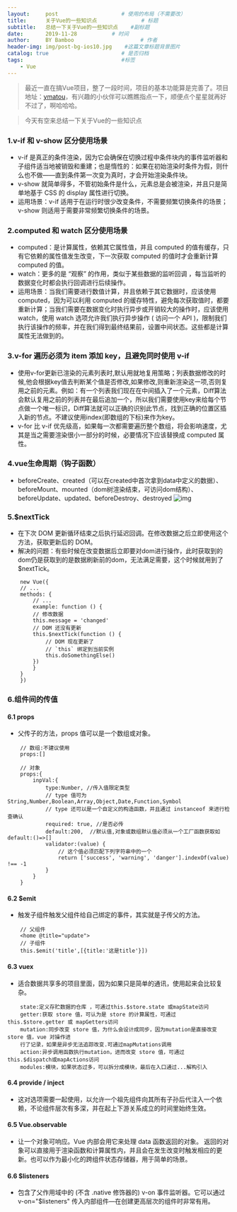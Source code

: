 ```yaml
---
layout:     post                    # 使用的布局（不需要改）
title:      关于Vue的一些知识点              # 标题 
subtitle:   总结一下关于Vue的一些知识点    #副标题
date:       2019-11-28           # 时间
author:     BY Bamboo                     # 作者
header-img: img/post-bg-ios10.jpg    #这篇文章标题背景图片
catalog: true                       # 是否归档
tags:                               #标签
    - Vue
---
```



> 最近一直在搞Vue项目，整了一段时间，项目的基本功能算是完善了。项目地址：[ymatou](https://github.com/ShowBamboo/ymatou)，有兴趣的小伙伴可以瞧瞧指点一下，顺便点个星星就再好不过了，啊哈哈哈。

> 今天有空来总结一下关于Vue的一些知识点

### 1.v-if 和 v-show 区分使用场景
- v-if 是真正的条件渲染，因为它会确保在切换过程中条件块内的事件监听器和子组件适当地被销毁和重建；也是惰性的：如果在初始渲染时条件为假，则什么也不做——直到条件第一次变为真时，才会开始渲染条件块。
- v-show 就简单得多，不管初始条件是什么，元素总是会被渲染，并且只是简单地基于 CSS 的 display 属性进行切换。
- 运用场景：v-if 适用于在运行时很少改变条件，不需要频繁切换条件的场景；v-show 则适用于需要非常频繁切换条件的场景。

### 2.computed 和 watch 区分使用场景
- computed：是计算属性，依赖其它属性值，并且 computed 的值有缓存，只有它依赖的属性值发生改变，下一次获取 computed 的值时才会重新计算 computed 的值。
- watch：更多的是 “观察” 的作用，类似于某些数据的监听回调 ，每当监听的数据变化时都会执行回调进行后续操作。
- 运用场景：当我们需要进行数值计算，并且依赖于其它数据时，应该使用 computed，因为可以利用 computed 的缓存特性，避免每次获取值时，都要重新计算；当我们需要在数据变化时执行异步或开销较大的操作时，应该使用 watch，使用 watch 选项允许我们执行异步操作 ( 访问一个 API )，限制我们执行该操作的频率，并在我们得到最终结果前，设置中间状态。这些都是计算属性无法做到的。

### 3.v-for 遍历必须为 item 添加 key，且避免同时使用 v-if
- 使用v-for更新已渲染的元素列表时,默认用就地复用策略；列表数据修改的时候,他会根据key值去判断某个值是否修改,如果修改,则重新渲染这一项,否则复用之前的元素。例如：有一个列表我们现在在中间插入了一个元素，Diff算法会默认复用之前的列表并在最后追加一个，所以我们需要使用key来给每个节点做一个唯一标识，Diff算法就可以正确的识别此节点，找到正确的位置区插入新的节点。不建议使用index(即数组的下标)来作为key。
- v-for 比 v-if 优先级高，如果每一次都需要遍历整个数组，将会影响速度，尤其是当之需要渲染很小一部分的时候，必要情况下应该替换成 computed 属性。

### 4.vue生命周期（钩子函数）
- beforeCreate、created（可以在created中首次拿到data中定义的数据）、beforeMount、mounted（dom树渲染结束，可访问dom结构）、beforeUpdate、updated、beforeDestroy、destroyed 
![img](https://cn.vuejs.org/images/lifecycle.png)

### 5.$nextTick
- 在下次 DOM 更新循环结束之后执行延迟回调。在修改数据之后立即使用这个方法，获取更新后的 DOM。
- 解决的问题：有些时候在改变数据后立即要对dom进行操作，此时获取到的dom仍是获取到的是数据刷新前的dom，无法满足需要，这个时候就用到了$nextTick。
```
    new Vue({
    // ...
    methods: {
        // ...
        example: function () {
        // 修改数据
        this.message = 'changed'
        // DOM 还没有更新
        this.$nextTick(function () {
            // DOM 现在更新了
            // `this` 绑定到当前实例
            this.doSomethingElse()
        })
        }
    }
    })
```

### 6.组件间的传值
#### 6.1 props
- 父传子的方法，props 值可以是一个数组或对象。
```
    // 数组:不建议使用
    props:[]

    // 对象
    props:{
        inpVal:{
            type:Number, //传入值限定类型
            // type 值可为String,Number,Boolean,Array,Object,Date,Function,Symbol
            // type 还可以是一个自定义的构造函数，并且通过 instanceof 来进行检查确认
            required: true, //是否必传
            default:200,  //默认值,对象或数组默认值必须从一个工厂函数获取如 default:()=>[]
            validator:(value) {
                // 这个值必须匹配下列字符串中的一个
                return ['success', 'warning', 'danger'].indexOf(value) !== -1
            }
        }
    }
```

#### 6.2 $emit
- 触发子组件触发父组件给自己绑定的事件，其实就是子传父的方法。
```
    // 父组件
    <home @title="update">
    // 子组件
    this.$emit('title',[{title:'这是title'}])
```

#### 6.3 vuex
- 适合数据共享多的项目里面，因为如果只是简单的通讯，使用起来会比较复杂。
```
    state:定义存贮数据的仓库 ，可通过this.$store.state 或mapState访问
    getter:获取 store 值，可认为是 store 的计算属性，可通过this.$store.getter 或 mapGetters访问
    mutation:同步改变 store 值，为什么会设计成同步，因为mutation是直接改变 store 值，vue 对操作进
    行了记录，如果是异步无法追踪改变.可通过mapMutations调用
    action:异步调用函数执行mutation，进而改变 store 值，可通过 this.$dispatch或mapActions访问
    modules:模块，如果状态过多，可以拆分成模块，最后在入口通过...解构引入
```

#### 6.4 provide / inject
- 这对选项需要一起使用，以允许一个祖先组件向其所有子孙后代注入一个依赖，不论组件层次有多深，并在起上下游关系成立的时间里始终生效。

#### 6.5 Vue.observable
- 让一个对象可响应。Vue 内部会用它来处理 data 函数返回的对象。
  返回的对象可以直接用于渲染函数和计算属性内，并且会在发生改变时触发相应的更新。也可以作为最小化的跨组件状态存储器，用于简单的场景。

#### 6.6 $listeners
- 包含了父作用域中的 (不含 .native 修饰器的) v-on 事件监听器。它可以通过 v-on="$listeners" 传入内部组件—在创建更高层次的组件时非常有用。